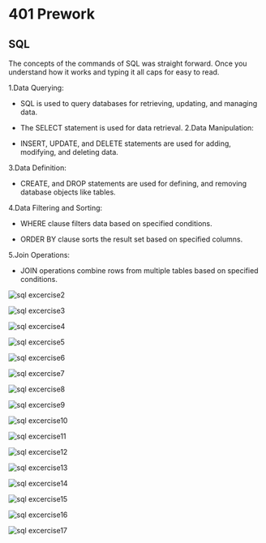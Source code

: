 # 401 Prework

## SQL

The concepts of the commands of SQL was straight forward. Once you understand how it works and typing it all caps for easy to read. 

1.Data Querying:

* SQL is used to query databases for retrieving, updating, and managing data.
* The SELECT statement is used for data retrieval.
2.Data Manipulation:

* INSERT, UPDATE, and DELETE statements are used for adding, modifying, and deleting data.

3.Data Definition:

* CREATE,  and DROP statements are used for defining,  and removing database objects like tables.

4.Data Filtering and Sorting:

* WHERE clause filters data based on specified conditions.

* ORDER BY clause sorts the result set based on specified columns.

5.Join Operations:

* JOIN operations combine rows from multiple tables based on specified conditions.

![sql excercise2](../img/sql/SQL%20(1).png)

![sql excercise3](../img/sql/SQL%20(2).png)

![sql excercise4](../img/sql/SQL%20(3).png)

![sql excercise5](../img/sql/SQL%20(4).png)

![sql excercise6](../img/sql/SQL%20(5).png)

![sql excercise7](../img/sql/SQL%20(6).png)

![sql excercise8](../img/sql/SQL%20(7).png)

![sql excercise9](../img/sql/SQL%20(8).png)

![sql excercise10](../img/sql/SQL%20(9).png)

![sql excercise11](../img/sql/SQL%20(10).png)

![sql excercise12](../img/sql/SQL%20(11).png)

![sql excercise13](../img/sql/SQL%20(12).png)

![sql excercise14](../img/sql/SQL%20(13).png)

![sql excercise15](../img/sql/SQL%20(14).png)

![sql excercise16](../img/sql/SQL%20(15).png)

![sql excercise17](../img/sql/SQL%20(16).png)
